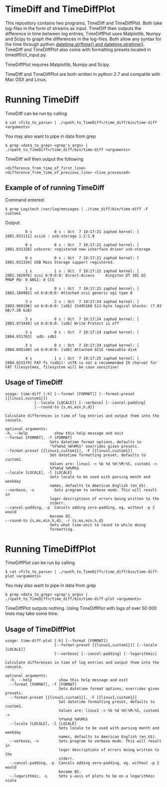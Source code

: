 TimeDiff and TimeDiffPlot
=========================

This repository contains two programs, TimeDiff and TimeDiffPlot. Both take log-files in the form of streams as input. TimeDiff then outputs the difference in time between log entries, TimeDiffPlot uses Matplotlib, Numpy and Scipy to graph the differences in the log-files. Both allow any syntax for the time through python [datetime.strftime() and datetime.strptime()](https://docs.python.org/2/library/datetime.html#strftime-and-strptime-behavior "Syntax for entering time formats"). TimeDiff and TimeDiffPlot also come with formatting presets located in timediff/cli_input.py.

TimeDiffPlot requires Matplotlib, Numpy and Scipy.

TimeDiff and TimeDiffPlot are both written in python 2.7 and compatile with Mac OSX and Linux.

Running TimeDiff
================

TimeDiff can be run by calling

    $ cat <file_to_parse> | ./<path_to_TimeDiff>/time_diff/bin/time-diff <arguments>

You may also want to pipe in data from grep

    $ grep <data_to_grep> <grep's_args> | ./<path_to_TimeDiff>/time_diff/bin/time-diff <arguments>

TimeDiff will then output the following

    <difference_from_time_of_first_line> <difference_from_time_of_previous_line> <line_processed>

Example of of running TimeDiff
------------------------------

Command entered:

    $ grep Logitech /var/log/messages | ./time_diff/bin/time-diff -F custom1
    
Output:

    
             0 s          0 s : Oct  7 10:17:21 zaphod kernel: [ 2801.031111] scsi6 : usb-storage 1-2:1.0
     
             0 s          0 s : Oct  7 10:17:21 zaphod kernel: [ 2801.031328] usbcore: registered new interface driver usb-storage
     
             0 s          0 s : Oct  7 10:17:21 zaphod kernel: [ 2801.031334] USB Mass Storage support registered.
     
             1 s          1 s : Oct  7 10:17:22 zaphod kernel: [ 2802.102076] scsi 6:0:0:0: Direct-Access     Kingston DT 101 G2        PMAP PQ: 0 ANSI: 0 CCS
     
             1 s          0 s : Oct  7 10:17:22 zaphod kernel: [ 2802.104902] sd 6:0:0:0: Attached scsi generic sg1 type 0
     
             3 s          2 s : Oct  7 10:17:24 zaphod kernel: [ 2803.969196] sd 6:0:0:0: [sdb] 15495168 512-byte logical blocks: (7.93 GB/7.38 GiB)
     
             3 s          0 s : Oct  7 10:17:24 zaphod kernel: [ 2803.973449] sd 6:0:0:0: [sdb] Write Protect is off
     
             3 s          0 s : Oct  7 10:17:24 zaphod kernel: [ 2804.031763]  sdb: sdb1
     
             3 s          0 s : Oct  7 10:17:24 zaphod kernel: [ 2804.045140] sd 6:0:0:0: [sdb] Attached SCSI removable disk
     
             4 s          1 s : Oct  7 10:17:25 zaphod kernel: [ 2804.831579] FAT-fs (sdb1): utf8 is not a recommended IO charset for FAT filesystems, filesystem will be case sensitive!


Usage of TimeDiff
-----------------

    usage: time-diff [-h] [--format [FORMAT]] [--format-preset [{linux1,custom1}]]
                 [--locale [LOCALE]] [--verbose] [--cancel-padding]
                 [--round-to {s,ms,min,h,d}]

    Calculate differences in time of log entries and output them into the console.

    optional arguments:
    -h, --help            show this help message and exit
    --format [FORMAT], -f [FORMAT]
                        Sets datetime format options, defaults to
                        "%Y%m%d_%H%M%S" overrides given presets.
    --format-preset [{linux1,custom1}], -F [{linux1,custom1}]
                        Set datetime formatting preset, defaults to custom1.
                        Values are: linux1 -> %b %d %H:%M:%S, custom1 ->
                        %Y%m%d_%H%M%S
    --locale [LOCALE], -l [LOCALE]
                        Sets locale to be used with parsing month and weekday
                        names, defaults to American English (en_US).
    --verbose, -v         Sets program to verbose mode. This will result in
                        loger descriptions of errors being written to the
                        stderr.
    --cancel-padding, -p  Cancels adding zero-padding, eg. without -p 2 would
                        become 02.
    --round-to {s,ms,min,h,d}, -r {s,ms,min,h,d}
                        Sets what time-unit to round to while doing
                        formatting.

Running TimeDiffPlot
====================

TimeDiffPlot can be run by calling

    $ cat <file_to_parse> | ./<path_to_TimeDiff>/time_diff/bin/time-diff-plot <arguments>

You may also want to pipe in data from grep

    $ grep <data_to_grep> <grep's_args> | ./<path_to_TimeDiff>/time_diff/bin/time-diff-plot <arguments>

TimeDiffPlot outputs nothing. Using TimeDiffPlot with logs of over 50 000 lines may take some time.

Usage of TimeDiffPlot
---------------------

    usage: time-diff-plot [-h] [--format [FORMAT]]
                          [--format-preset [{linux1,custom1}]] [--locale [LOCALE]]
                          [--verbose] [--cancel-padding] [--logarithmic]

    Calculate differences in time of log entries and output them into the console.

    optional arguments:
      -h, --help            show this help message and exit
      --format [FORMAT], -f [FORMAT]
                            Sets datetime format options, overrides given presets.
      --format-preset [{linux1,custom1}], -F [{linux1,custom1}]
                            Set datetime formatting preset, defaults to custom1.
                            Values are: linux1 -> %b %d %H:%M:%S, custom1 ->
                            %Y%m%d_%H%M%S
      --locale [LOCALE], -l [LOCALE]
                            Sets locale to be used with parsing month and weekday
                            names, defaults to American English (en_US).
      --verbose, -v         Sets program to verbose mode. This will result in
                            loger descriptions of errors being written to the
                            stderr.
      --cancel-padding, -p  Cancels adding zero-padding, eg. without -p 2 would
                            become 02.
      --logarithmic, -L     Sets y-axis of plots to be on a logarithmic scale


